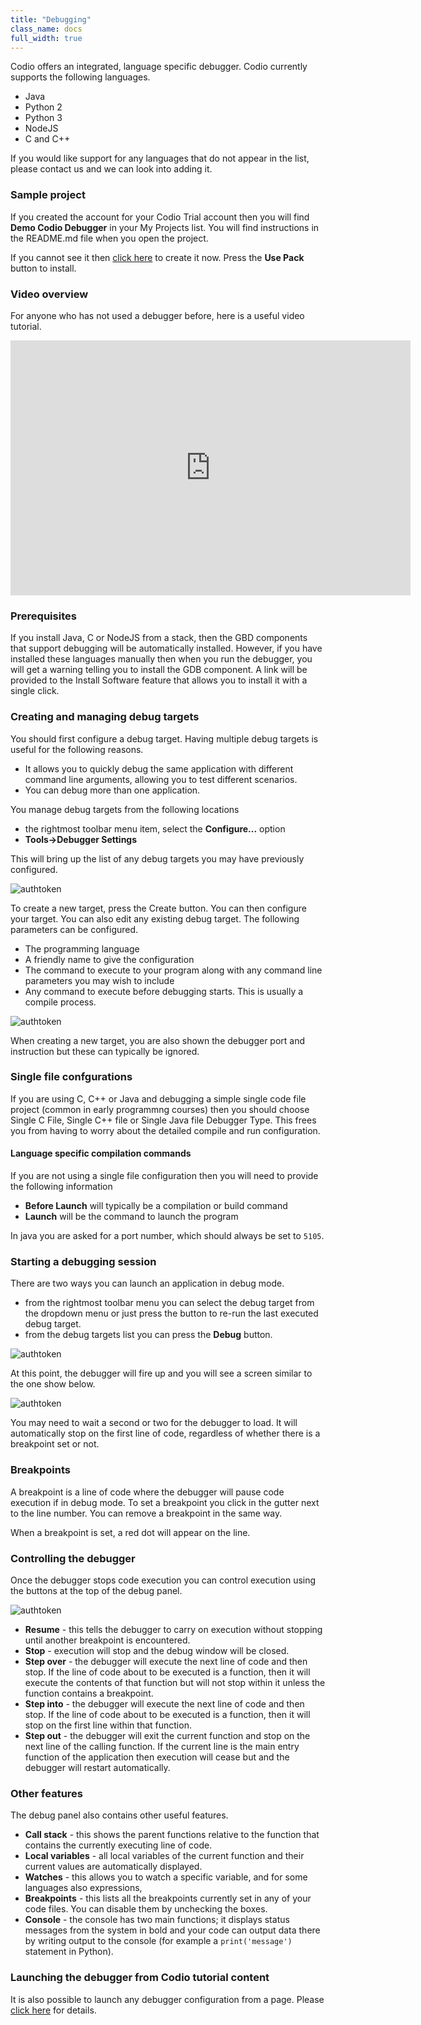 ```yaml
---
title: "Debugging"
class_name: docs
full_width: true
---
```


Codio offers an integrated, language specific debugger. Codio currently supports the following languages.

- Java
- Python 2
- Python 3
- NodeJS
- C and C++

If you would like support for any languages that do not appear in the list, please contact us and we can look into adding it.

### Sample project
If you created the account for your Codio Trial account then you will find **Demo Codio Debugger** in your My Projects list. You will find instructions in the README.md file when you open the project.

If you cannot see it then [click here](https://codio.com/home/starter-packs/b83690d5-6ff5-4f86-970a-768292c70aec/) to create it now. Press the **Use Pack** button to install.

### Video overview
For anyone who has not used a debugger before, here is a useful video tutorial.

<iframe src="https://player.vimeo.com/video/165269077" width="640" height="408" frameborder="0" webkitallowfullscreen mozallowfullscreen allowfullscreen></iframe>

### Prerequisites
If you install Java, C or NodeJS from a stack, then the GBD components that support debugging will be automatically installed. However, if you have installed these languages manually then when you run the debugger, you will get a warning telling you to install the GDB component. A link will be provided to the Install Software feature that allows you to install it with a single click.

### Creating and managing debug targets
You should first configure a debug target. Having multiple debug targets is useful for the following reasons.

- It allows you to quickly debug the same application with different command line arguments, allowing you to test different scenarios.
- You can debug more than one application.

You manage debug targets from the following locations

- the rightmost toolbar menu item, select the **Configure...** option
- **Tools->Debugger Settings**

This will bring up the list of any debug targets you may have previously configured.

<img alt="authtoken" src="/img/docs/debug-targets.png" class="simple"/>

To create a new target, press the Create button. You can then configure your target. You can also edit any existing debug target. The following parameters can be configured.

- The programming language
- A friendly name to give the configuration
- The command to execute to your program along with any command line parameters you may wish to include
- Any command to execute before debugging starts. This is usually a compile process.

<img alt="authtoken" src="/img/docs/debug-target.png" class="simple"/>

When creating a new target, you are also shown the debugger port and instruction but these can typically be ignored.

### Single file confgurations
If you are using C, C++ or Java and debugging a simple single code file project (common in early programmng courses) then you should choose Single C File, Single C++ file or Single Java file Debugger Type. This frees you from having to worry about the detailed compile and run configuration.


#### Language specific compilation commands
If you are not using a single file configuration then you will need to provide the following information

- **Before Launch** will typically be a compilation or build command
- **Launch** will be the command to launch the program

In java you are asked for a port number, which should always be set to `5105`.

### Starting a debugging session
There are two ways you can launch an application in debug mode.

- from the rightmost toolbar menu you can select the debug target from the dropdown menu or just press the button to re-run the last executed debug target.
- from the debug targets list you can press the **Debug** button.

<img alt="authtoken" src="/img/docs/debug-launch.png" class="simple"/>

At this point, the debugger will fire up and you will see a screen similar to the one show below.

<img alt="authtoken" src="/img/docs/debug-started.png" class="simple"/>

You may need to wait a second or two for the debugger to load. It will automatically stop on the first line of code, regardless of whether there is a breakpoint set or not.

### Breakpoints
A breakpoint is a line of code where the debugger will pause code execution if in debug mode. To set a breakpoint you click in the gutter next to the line number. You can remove a breakpoint in the same way.

When a breakpoint is set, a red dot will appear on the line.

### Controlling the debugger
Once the debugger stops code execution you can control execution using the buttons at the top of the debug panel.

<img alt="authtoken" src="/img/docs/debug-buttons.png" class="simple"/>

- **Resume** - this tells the debugger to carry on execution without stopping until another breakpoint is encountered.
- **Stop** - execution will stop and the debug window will be closed.
- **Step over** - the debugger will execute the next line of code and then stop. If the line of code about to be executed is a function, then it will execute the contents of that function but will not stop within it unless the function contains a breakpoint.
- **Step into** - the debugger will execute the next line of code and then stop. If the line of code about to be executed is a function, then it will stop on the first line within that function.
- **Step out** - the debugger will exit the current function and stop on the next line of the calling function. If the current line is the main entry function of the application then execution will cease but and the debugger will restart automatically.

### Other features
The debug panel also contains other useful features.

- **Call stack** - this shows the parent functions relative to the function that contains the currently executing line of code.
- **Local variables** - all local variables of the current function and their current values are automatically displayed.
- **Watches** - this allows you to watch a specific variable, and for some languages also expressions, 
- **Breakpoints** - this lists all the breakpoints currently set in any of your code files. You can disable them by unchecking the boxes.
- **Console** - the console has two main functions; it displays status messages from the system in bold and your code can output data there by writing output to the console  (for example a `print('message')` statement in Python).


### Launching the debugger from Codio tutorial content
It is also possible to launch any debugger configuration from a page. Please [click here](/docs/content/authoring/buttons/) for details.



